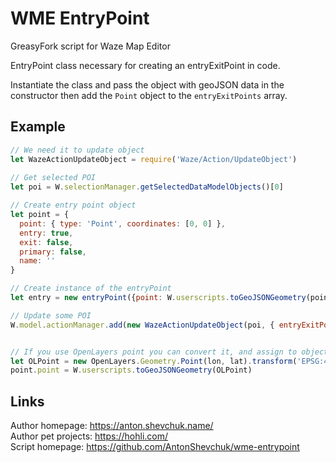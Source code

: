 # WME EntryPoint
GreasyFork script for Waze Map Editor

EntryPoint class necessary for creating an entryExitPoint in code.

Instantiate the class and pass the object with geoJSON data in the constructor then add the `Point` object to the `entryExitPoints` array.

## Example

```javascript
// We need it to update object
let WazeActionUpdateObject = require('Waze/Action/UpdateObject')
  
// Get selected POI
let poi = W.selectionManager.getSelectedDataModelObjects()[0]

// Create entry point object
let point = {
  point: { type: 'Point', coordinates: [0, 0] },
  entry: true,
  exit: false,
  primary: false,
  name: ''
}

// Create instance of the entryPoint
let entry = new entryPoint({point: W.userscripts.toGeoJSONGeometry(point)})

// Update some POI
W.model.actionManager.add(new WazeActionUpdateObject(poi, { entryExitPoints: [entry] }))


// If you use OpenLayers point you can convert it, and assign to object
let OLPoint = new OpenLayers.Geometry.Point(lon, lat).transform('EPSG:4326', 'EPSG:900913')
point.point = W.userscripts.toGeoJSONGeometry(OLPoint)
```

## Links

Author homepage: https://anton.shevchuk.name/  
Author pet projects: https://hohli.com/  
Script homepage: https://github.com/AntonShevchuk/wme-entrypoint
